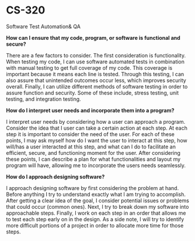 # CS-320
Software Test Automation&amp; QA

**How can I ensure that my code, program, or software is functional and secure?**

There are a few factors to consider. The first consideration is functionality.  When testing my code, I can use software automated tests in combination with manual testing to get full coverage of my code.  This coverage is important because it means each line is tested.  Through this testing, I can also assure that unintended outcomes occur less, which improves security overall. Finally, I can utilize different methods of software testing in order to assure function and security.  Some of these include, stress testing, unit testing, and integration testing.

**How do I interpret user needs and incorporate them into a program?**

I interpret user needs by considering how a user can approach a program.  Consider the idea that I user can take a certain action at each step. At each step it is important to consider the need of the user.  For each of these points, I may ask myself how do I want the user to interact at this step, how will/has a user interacted at this step, and what can I do to facilitate an efficient, secure, and functioning moment for the user. After considering these points, I can describe a plan for what functionalities and layout my program will have, allowing me to incorporate the users needs seamlessly. 

**How do I approach designing software?**

I approach designing software by first considering the problem at hand. Before anything I try to understand exactly what I am trying to accomplish. After getting a clear idea of the goal, I consider potential issues or problems that could occur (common ones).  Next, I try to break down my software into approachable steps.  Finally, I work on each step in an order that allows me to test each step early on in the design.  As a side note, I will try to identify more difficult portions of a project in order to allocate more time for those steps.
